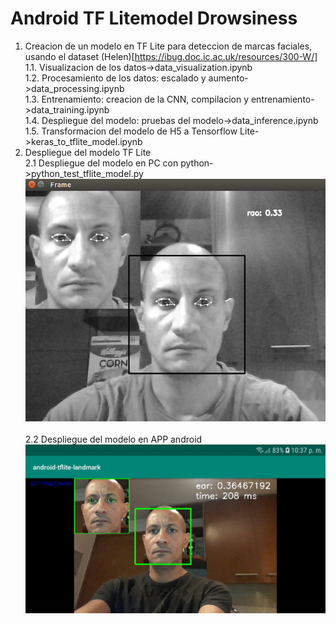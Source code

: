 # Android TF Litemodel Drowsiness
1. Creacion de un modelo en TF Lite para deteccion de marcas faciales, usando el dataset (Helen)[https://ibug.doc.ic.ac.uk/resources/300-W/]<br/>
  1.1. Visualizacion de los datos->data_visualization.ipynb<br/>
  1.2. Procesamiento de los datos: escalado y aumento->data_processing.ipynb<br/>
  1.3. Entrenamiento: creacion de la CNN, compilacion y entrenamiento->data_training.ipynb<br/>
  1.4. Despliegue del modelo: pruebas del modelo->data_inference.ipynb<br/>
  1.5. Transformacion del modelo de H5 a Tensorflow Lite->keras_to_tflite_model.ipynb<br/>
2. Despliegue del modelo TF Lite<br/>
  2.1 Despliegue del modelo en PC con python->python_test_tflite_model.py<br/>
  ![alt test](Screenshot_Landmark.png)<br/><br/>
  2.2 Despliegue del modelo en APP android<br/>
  ![alt test](Screenshot_Inference_android.jpg)<br/>
